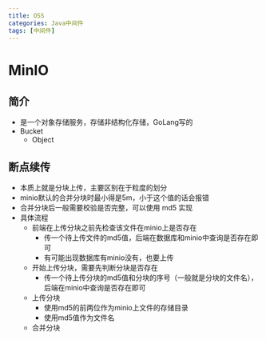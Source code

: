```yaml
---
title: OSS
categories: Java中间件
tags: [中间件]
---
```


# MinIO

## 简介

- 是一个对象存储服务，存储非结构化存储，GoLang写的
- Bucket
  - Object

## 断点续传

- 本质上就是分块上传，主要区别在于粒度的划分
- minio默认的合并分块时最小得是5m，小于这个值的话会报错
- 合并分块后一般需要校验是否完整，可以使用 md5 实现
- 具体流程
  - 前端在上传分块之前先检查该文件在minio上是否存在
    - 传一个待上传文件的md5值，后端在数据库和minio中查询是否存在即可
    - 有可能出现数据库有minio没有，也要上传
  - 开始上传分块，需要先判断分块是否存在
    - 传一个待上传分块的md5值和分块的序号（一般就是分块的文件名），后端在minio中查询是否存在即可
  - 上传分块
    - 使用md5的前两位作为minio上文件的存储目录
    - 使用md5值作为文件名
  - 合并分块 